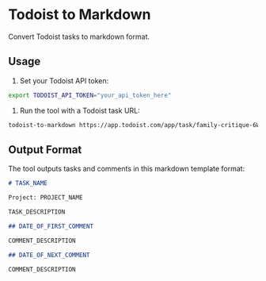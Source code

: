 # Todoist to Markdown

Convert Todoist tasks to markdown format.

## Usage

1. Set your Todoist API token:

```bash
export TODOIST_API_TOKEN="your_api_token_here"
```

1. Run the tool with a Todoist task URL:

```bash
todoist-to-markdown https://app.todoist.com/app/task/family-critique-6WHj3H6XmQ6F5HJJ
```

## Output Format

The tool outputs tasks and comments in this markdown template format:

```markdown
# TASK_NAME

Project: PROJECT_NAME

TASK_DESCRIPTION

## DATE_OF_FIRST_COMMENT

COMMENT_DESCRIPTION

## DATE_OF_NEXT_COMMENT

COMMENT_DESCRIPTION
```